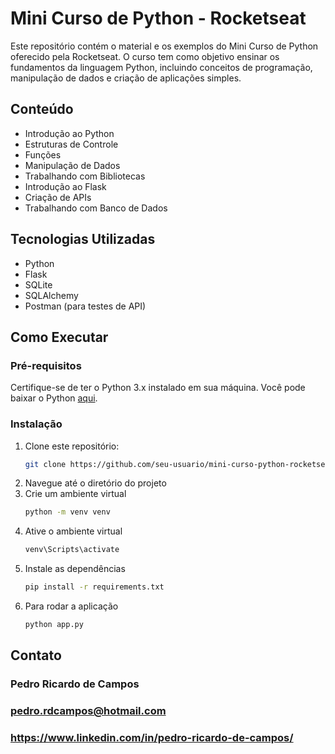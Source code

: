 # Mini Curso de Python - Rocketseat

Este repositório contém o material e os exemplos do Mini Curso de Python oferecido pela Rocketseat. O curso tem como objetivo ensinar os fundamentos da linguagem Python, incluindo conceitos de programação, manipulação de dados e criação de aplicações simples.

## Conteúdo

- Introdução ao Python
- Estruturas de Controle
- Funções
- Manipulação de Dados
- Trabalhando com Bibliotecas
- Introdução ao Flask
- Criação de APIs
- Trabalhando com Banco de Dados

## Tecnologias Utilizadas

- Python
- Flask
- SQLite
- SQLAlchemy
- Postman (para testes de API)

## Como Executar

### Pré-requisitos

Certifique-se de ter o Python 3.x instalado em sua máquina. Você pode baixar o Python [aqui](https://www.python.org/downloads/).

### Instalação

1. Clone este repositório:
   ```bash
   git clone https://github.com/seu-usuario/mini-curso-python-rocketseat.git
2. Navegue até o diretório do projeto
3. Crie um ambiente virtual
    ```bash
   python -m venv venv

4. Ative o ambiente virtual
   ```bash
   venv\Scripts\activate
5. Instale as dependências
   ```bash
   pip install -r requirements.txt

6. Para rodar a aplicação
   ```bash
   python app.py

## Contato
### Pedro Ricardo de Campos
### pedro.rdcampos@hotmail.com
### https://www.linkedin.com/in/pedro-ricardo-de-campos/






